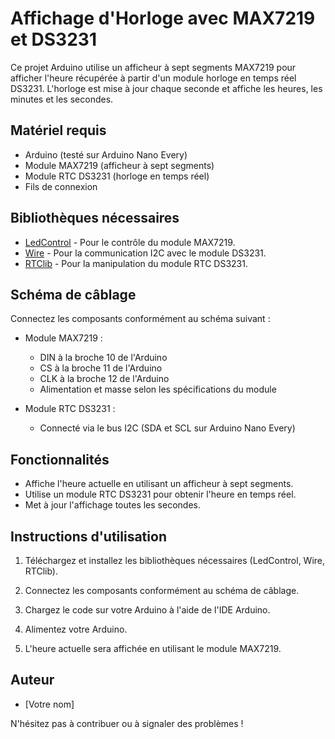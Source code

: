 # Affichage d'Horloge avec MAX7219 et DS3231

Ce projet Arduino utilise un afficheur à sept segments MAX7219 pour afficher l'heure récupérée à partir d'un module horloge en temps réel DS3231. L'horloge est mise à jour chaque seconde et affiche les heures, les minutes et les secondes.

## Matériel requis

- Arduino (testé sur Arduino Nano Every)
- Module MAX7219 (afficheur à sept segments)
- Module RTC DS3231 (horloge en temps réel)
- Fils de connexion

## Bibliothèques nécessaires

- [LedControl](https://github.com/wayoda/LedControl) - Pour le contrôle du module MAX7219.
- [Wire](https://www.arduino.cc/en/reference/wire) - Pour la communication I2C avec le module DS3231.
- [RTClib](https://github.com/adafruit/RTClib) - Pour la manipulation du module RTC DS3231.

## Schéma de câblage

Connectez les composants conformément au schéma suivant :

- Module MAX7219 :
  - DIN à la broche 10 de l'Arduino
  - CS à la broche 11 de l'Arduino
  - CLK à la broche 12 de l'Arduino
  - Alimentation et masse selon les spécifications du module

- Module RTC DS3231 :
  - Connecté via le bus I2C (SDA et SCL sur Arduino Nano Every)

## Fonctionnalités

- Affiche l'heure actuelle en utilisant un afficheur à sept segments.
- Utilise un module RTC DS3231 pour obtenir l'heure en temps réel.
- Met à jour l'affichage toutes les secondes.

## Instructions d'utilisation

1. Téléchargez et installez les bibliothèques nécessaires (LedControl, Wire, RTClib).

2. Connectez les composants conformément au schéma de câblage.

3. Chargez le code sur votre Arduino à l'aide de l'IDE Arduino.

4. Alimentez votre Arduino.

5. L'heure actuelle sera affichée en utilisant le module MAX7219.

## Auteur

- [Votre nom]

N'hésitez pas à contribuer ou à signaler des problèmes !

